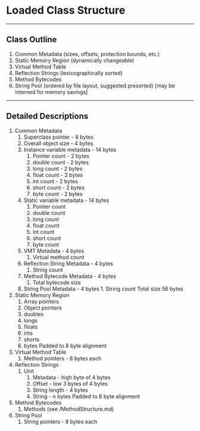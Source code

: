 # Loaded Class Structure

---

## Class Outline

1. Common Metadata (sizes, offsets, protection bounds, etc.)
1. Static Memory Region (dynamically changeable)
1. Virtual Method Table
1. Reflection Strings (lexicographically sorted)
1. Method Bytecodes
1. String Pool (ordered by file layout, suggested presorted) [may be interned for memory savings]

---

## Detailed Descriptions

1. Common Metadata
   1. Superclass pointer - 8 bytes
   1. Overall object size - 4 bytes
   1. Instance variable metadata - 14 bytes
      1. Pointer count - 2 bytes
      1. double count - 2 bytes
      1. long count - 2 bytes
      1. float count - 2 bytes
      1. int count - 2 bytes
      1. short count - 2 bytes
      1. byte count - 2 bytes
   1. Static variable metadata - 14 bytes
      1. Pointer count
      1. double count
      1. long count
      1. float count
      1. int count
      1. short count
      1. byte count
   1. VMT Metadata - 4 bytes
      1. Virtual method count
   1. Reflection String Metadata - 4 bytes
      1. String count
   1. Method Bytecode Metadata - 4 bytes
      1. Total bytecode size
   1. String Pool Metadata - 4 bytes 1. String count
      Total size 56 bytes
2. Static Memory Region
   1. Array pointers
   1. Object pointers
   1. doubles
   1. longs
   1. floats
   1. ints
   1. shorts
   1. bytes
      Padded to 8 byte alignment
3. Virtual Method Table
   1. Method pointers - 8 bytes each
4. Reflection Strings
   1. Unit
      1. Metadata - high byte of 4 bytes
      1. Offset - low 3 bytes of 4 bytes
      1. String length - 4 bytes
      1. String - n bytes
         Padded to 8 byte alignment
5. Method Bytecodes
   1. Methods (see /MethodStructure.md)
6. String Pool
   1. String pointers - 8 bytes each
